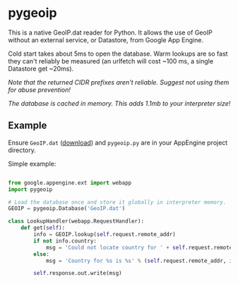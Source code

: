 # pygeoip

This is a native GeoIP.dat reader for Python. It allows the use of GeoIP
without an external service, or Datastore, from Google App Engine.

Cold start takes about 5ms to open the database. Warm lookups are so fast they
can't reliably be measured (an urlfetch will cost ~100 ms, a single Datastore
get ~20ms).

*Note that the returned CIDR prefixes aren't reliable. Suggest not using them
for abuse prevention!*

*The database is cached in memory. This adds 1.1mb to your interpreter size!*


## Example

Ensure `GeoIP.dat`
(<a
href="http://geolite.maxmind.com/download/geoip/database/GeoLiteCountry/GeoIP.dat.gz">download</a>)
and `pygeoip.py` are in your AppEngine project directory.

Simple example:

```python

from google.appengine.ext import webapp
import pygeoip

# Load the database once and store it globally in interpreter memory.
GEOIP = pygeoip.Database('GeoIP.dat')

class LookupHandler(webapp.RequestHandler):
    def get(self):
        info = GEOIP.lookup(self.request.remote_addr)
        if not info.country:
            msg = 'Could not locate country for ' + self.request.remote_addr
        else:
            msg = 'Country for %s is %s' % (self.request.remote_addr, info.country)

        self.response.out.write(msg)
```
